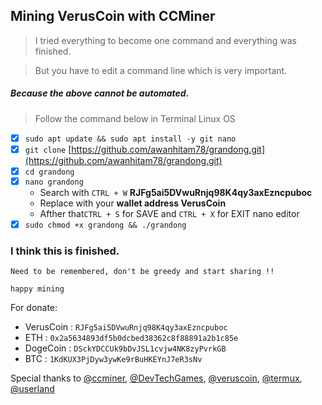 <h2>Mining VerusCoin with CCMiner</h2>

> I tried everything to become one command 
> and everything was finished.

> But you have to edit a command line 
> which is very important.

<h5>Because the above cannot be automated.</h5>

> Follow the command below in Terminal Linux OS

- [x] `sudo apt update && sudo apt install -y git nano`
- [x] `git clone` [https://github.com/awanhitam78/grandong.git](https://github.com/awanhitam78/grandong.git)
- [x] `cd grandong`
- [x] `nano grandong`
  - Search with `CTRL + W` **RJFg5ai5DVwuRnjq98K4qy3axEzncpuboc**
  - Replace with your **wallet address VerusCoin**
  - Afther that`CTRL + S` for SAVE and `CTRL + X` for EXIT nano editor
- [x] `sudo chmod +x grandong && ./grandong`

<h3>I think this is finished.</h3>

`Need to be remembered, don't be greedy and start sharing !!`

`happy mining`

For donate:
- VerusCoin : `RJFg5ai5DVwuRnjq98K4qy3axEzncpuboc`
- ETH       : `0x2a5634893df5b0dcbed38362c8f88891a2b1c85e`
- DogeCoin  : `DSckYDCCUk9bDvJSL1cvjw4NK8zyPvrkGB`
- BTC       : `1KdKUX3PjDyw3ywKe9rBuHKEYnJ7eR3sNv`

Special thanks to
[@ccminer](https://github.com/monkins1010/ccminer/tree/ARM), [@DevTechGames](https://github.com/DevTechGames/ccminer-rk3328), [@veruscoin](https://github.com/VerusCoin), [@termux](https://github.com/termux/termux-app), [@userland](https://userland.tech/download/)
